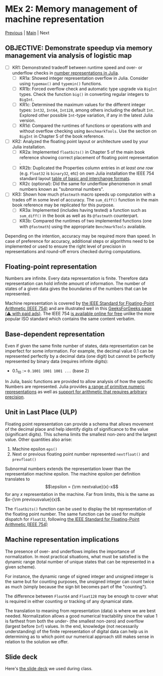 # MEx 2: Memory management of machine representation
[Previous](../01-HPC/README.md) | [Main](../README.md) | Next

## **OBJECTIVE**: Demonstrate speedup via memory management via analysis of logistic map

- [ ] KR1: Demonstrated tradeoff between runtime speed and over- or underflow checks in [number representations in Julia](https://docs.julialang.org/en/v1/manual/integers-and-floating-point-numbers/).
	- [ ] KR1a: Showed integer representation overflow in Julia. Consider using `typemax()` and `typemin()` functions.
	- [ ] KR1b: Forced overflow check and automatic type upgrade via `BigInt` types. Check the function `big()` in converting regular integers to `BigInt`.
	- [ ] KR1c: Determined the maximum values for the different integer types: `Int32`, `Int64`, `Int128`, among others including the default `Int`. Explored other possible `Int`-type variation, if any in the latest Julia version.
	- [ ] KR1d: Compared the runtimes of functions or operations with and without overflow checking using `BenchmarkTools`. Use the section on `BigInt` in Chapter 5 of the book reference.
- [ ] KR2: Analyzed the floating point layout or architecture used by your Julia installation.
	- [ ] KR2a: Implemented `floatbits()` in Chapter 5 of the main book reference showing correct placement of floating point representation .
	- [ ] KR2b: Duplicated the Properties column entries in _at least one row_ (e.g. `Float32` is `binary32`, etc) on own Julia installation the IEEE 754 standard layout [table of basic and interchange formats](https://en.wikipedia.org/wiki/IEEE_754#Basic_and_interchange_formats).
	- [ ] KR2c (optional): Did the same for underflow phenomenon in small numbers known as "subnormal numbers".
- [ ] KR3: Shown how much `@fastmath` macro speeds up computation with a trades off in some level of accuracy. The `sum_diff()` function in the main book reference may be replicated for this purpose.
	- [ ] KR3a: Implemented (includes having tested) a function such as `sum_diff()` in the book as well as its `@fastmath` counterpart.
	- [ ] KR3b: Compared the runtimes of two implemented functions (one with `@fastmath`) using the appropriate `BenchmarkTools` available.

Depending on the intention, accuracy may be required more than speed. In case of preference for accuracy, additional steps or algorithms need to be implemented or used to ensure the right level of precision in representations and round-off errors checked during computations.

## Floating-point representation

Numbers are infinite. Every data representation is finite. Therefore data representation can hold infinite amount of information. The number of states of a given data gives the boundaries of the numbers that can be represented.

Machine representation is covered by [the IEEE Standard for Floating-Point Arithmetic (IEEE 754)](https://en.wikipedia.org/wiki/IEEE_754) and are illustrated well in this [GeeksForGeeks page (:warning: with paid ads)](https://www.geeksforgeeks.org/ieee-standard-754-floating-point-numbers/). The IEEE 754 [is available online for free](https://ieeexplore.ieee.org/document/8766229) unlike the more popular ISO standard which contains the same content verbatim.

## Base-dependent representation

Even if given the same finite number of states, data representation can be imperfect for some information. For example, the decimal value $0.1$ can be represented perfectly by a decimal data (one digit) but cannot be perfectly represented by binary data (requires infinite digits):
- $0.1_{10}$ := `0.1001 1001 1001 ...` (base 2)

In Julia, basic functions are provided to allow analysis of how the specific Numbers are represented. Julia provides [a range of primitive numeric representations](https://docs.julialang.org/en/v1/manual/integers-and-floating-point-numbers/) as well as [support for arithmetic that requires arbitrary precision](https://docs.julialang.org/en/v1/manual/integers-and-floating-point-numbers/#Arbitrary-Precision-Arithmetic).

## Unit in Last Place (ULP)

Floating point representation can provide a schema that allows movement of the decimal place and help identify digits of significance to the value (significant digits). This schema limits the smallest non-zero and the largest value. Other quantities also arise:
1. Machine epsilon `eps()`
2. Next or previous floating point number represented `nextfloat()` and `prevfloat()`

Subnormal numbers extends the representation lower than the representation machine epsilon. The machine epsilon per definition translates to
$$\epsilon = {\rm nextvalue}(x)-x$$
for any $x$ representation in the machine. Far from limits, this is the same as $x-{\rm previousvalue}(x)$.

The `floatbits()` function can be used to display the bit representation of the floating point number. The same function can be used for multiple dispatch for `Float32`, following [the IEEE Standard for Floating-Point Arithmetic (IEEE 754)](https://en.wikipedia.org/wiki/IEEE_754)

## Machine representation implications

The presence of over- and underflows implies the importance of normalization. In most practical situations, what must be satisfied is the dynamic range (total number of unique states that can be represented in a given scheme). 

For instance, the dynamic range of signed integer and unsigned integer is the same but for counting purposes, the unsigned integer can count twice as much (simply because the sign bit becomes part of the "counting").

The difference between `Float64` and `Float128` may be enough to cover what is required in either counting or tracking of any dynamical state.

The translation to meaning from representation (data) is where we are best needed. Normalization allows a good numerical tractability since the value $1$ is farthest from both the under-  (the smallest non-zero) and overflow (largest before `Inf`) values. In the end, knowledge (not necessarily understanding) of the finite representation of digital data can help us in determining as to which point our numerical approach still makes sense in relation to the solution we offer.

## Slide deck

Here's [the slide deck](./Session-2-Fast-Data.slides.html) we used during class.
